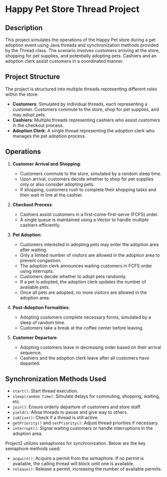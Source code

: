 # Happy Pet Store Thread Project

## Description

This project simulates the operations of the Happy Pet store during a pet adoption event using Java threads and synchronization methods provided by the Thread class. The scenario involves customers arriving at the store, shopping for pet supplies, and potentially adopting pets. Cashiers and an adoption clerk assist customers in a coordinated manner.

## Project Structure

The project is structured into multiple threads representing different roles within the store:

- **Customers**: Simulated by individual threads, each representing a customer. Customers commute to the store, shop for pet supplies, and may adopt pets.
- **Cashiers**: Multiple threads representing cashiers who assist customers in the checkout process.
- **Adoption Clerk**: A single thread representing the adoption clerk who manages the pet adoption process.

## Operations

1. **Customer Arrival and Shopping**:
   - Customers commute to the store, simulated by a random sleep time.
   - Upon arrival, customers decide whether to shop for pet supplies only or also consider adopting pets.
   - If shopping, customers rush to complete their shopping tasks and then wait in line at the cashier.

2. **Checkout Process**:
   - Cashiers assist customers in a first-come-first-serve (FCFS) order.
   - A single queue is maintained using a Vector to handle multiple cashiers efficiently.

3. **Pet Adoption**:
   - Customers interested in adopting pets may enter the adoption area after waiting.
   - Only a limited number of visitors are allowed in the adoption area to prevent congestion.
   - The adoption clerk announces waiting customers in FCFS order using interrupts.
   - Customers decide whether to adopt pets randomly.
   - If a pet is adopted, the adoption clerk updates the number of available pets.
   - Once all pets are adopted, no more visitors are allowed in the adoption area.

4. **Post-Adoption Formalities**:
   - Adopting customers complete necessary forms, simulated by a sleep of random time.
   - Customers take a break at the coffee center before leaving.

5. **Customer Departure**:
   - Adopting customers leave in decreasing order based on their arrival sequence.
   - Cashiers and the adoption clerk leave after all customers have departed.

## Synchronization Methods Used 

- `start()`: Start thread execution.
- `sleep(random time)`: Simulate delays for commuting, shopping, waiting, etc.
- `join()`: Ensure orderly departure of customers and store staff.
- `yield()`: Allow threads to pause and give way to others.
- `isAlive()`: Check if a thread is still active.
- `getPriority()` and `setPriority()`: Adjust thread priorities if necessary.
- `interrupt()`: Signal waiting customers or handle interruptions in the adoption area.
  
Project2 utilizes semaphores for synchronization. Below are the key semaphore methods used:

- `acquire()`: Acquire a permit from the semaphore. If no permit is available, the calling thread will block until one is available.
- `release()`: Release a permit, increasing the number of available permits.

